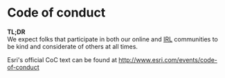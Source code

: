 # Code of conduct

**TL;DR**<br>
We expect folks that participate in both our online and [IRL]() communities to be kind and considerate of others at all times.

Esri's official CoC text can be found at http://www.esri.com/events/code-of-conduct
